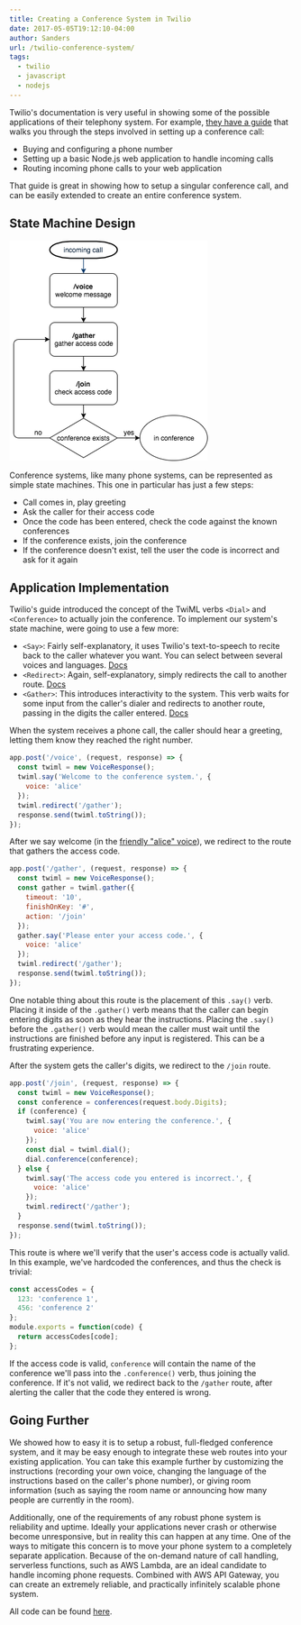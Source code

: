 ```yaml
---
title: Creating a Conference System in Twilio
date: 2017-05-05T19:12:10-04:00
author: Sanders
url: /twilio-conference-system/
tags:
  - twilio
  - javascript
  - nodejs
---
```

Twilio's documentation is very useful in showing some of the possible applications of their telephony system. For example, [they have a guide](https://www.twilio.com/docs/guides/how-to-create-conference-calls-in-node-js) that walks you through the steps involved in setting up a conference call:

- Buying and configuring a phone number
- Setting up a basic Node.js web application to handle incoming calls
- Routing incoming phone calls to your web application

That guide is great in showing how to setup a singular conference call, and can be easily extended to create an entire conference system.

## State Machine Design

![](./conference-state.png)

Conference systems, like many phone systems, can be represented as simple state machines. This one in particular has just a few steps:

- Call comes in, play greeting
- Ask the caller for their access code
- Once the code has been entered, check the code against the known conferences
- If the conference exists, join the conference
- If the conference doesn't exist, tell the user the code is incorrect and ask for it again

## Application Implementation

Twilio's guide introduced the concept of the TwiML verbs `<Dial>` and `<Conference>` to actually join the conference. To implement our system's state machine, were going to use a few more:

- `<Say>`: Fairly self-explanatory, it uses Twilio's text-to-speech to recite back to the caller whatever you want. You can select between several voices and languages. [Docs](https://www.twilio.com/docs/api/twiml/say)
- `<Redirect>`: Again, self-explanatory, simply redirects the call to another route. [Docs](https://www.twilio.com/docs/api/twiml/redirect)
- `<Gather>`: This introduces interactivity to the system. This verb waits for some input from the caller's dialer and redirects to another route, passing in the digits the caller entered. [Docs](https://www.twilio.com/docs/api/twiml/gather)

When the system receives a phone call, the caller should hear a greeting, letting them know they reached the right number.

```js
app.post('/voice', (request, response) => {
  const twiml = new VoiceResponse();
  twiml.say('Welcome to the conference system.', {
    voice: 'alice'
  });
  twiml.redirect('/gather');
  response.send(twiml.toString());
});
```

After we say welcome (in the [friendly "alice" voice](https://www.twilio.com/docs/api/twiml/say#attributes-voice)), we redirect to the route that gathers the access code.

```js
app.post('/gather', (request, response) => {
  const twiml = new VoiceResponse();
  const gather = twiml.gather({
    timeout: '10',
    finishOnKey: '#',
    action: '/join'
  });
  gather.say('Please enter your access code.', {
    voice: 'alice'
  });
  twiml.redirect('/gather');
  response.send(twiml.toString());
});
```

One notable thing about this route is the placement of this `.say()` verb. Placing it inside of the `.gather()` verb means that the caller can begin entering digits as soon as they hear the instructions. Placing the `.say()` before the `.gather()` verb would mean the caller must wait until the instructions are finished before any input is registered. This can be a frustrating experience.

After the system gets the caller's digits, we redirect to the `/join` route.

```js
app.post('/join', (request, response) => {
  const twiml = new VoiceResponse();
  const conference = conferences(request.body.Digits);
  if (conference) {
    twiml.say('You are now entering the conference.', {
      voice: 'alice'
    });
    const dial = twiml.dial();
    dial.conference(conference);
  } else {
    twiml.say('The access code you entered is incorrect.', {
      voice: 'alice'
    });
    twiml.redirect('/gather');
  }
  response.send(twiml.toString());
});
```

This route is where we'll verify that the user's access code is actually valid. In this example, we've hardcoded the conferences, and thus the check is trivial:

```js
const accessCodes = {
  123: 'conference 1',
  456: 'conference 2'
};
module.exports = function(code) {
  return accessCodes[code];
};
```

If the access code is valid, `conference` will contain the name of the conference we'll pass into the `.conference()` verb, thus joining the conference. If it's not valid, we redirect back to the `/gather` route, after alerting the caller that the code they entered is wrong.

## Going Further

We showed how to easy it is to setup a robust, full-fledged conference system, and it may be easy enough to integrate these web routes into your existing application. You can take this example further by customizing the instructions (recording your own voice, changing the language of the instructions based on the caller's phone number), or giving room information (such as saying the room name or announcing how many people are currently in the room).

Additionally, one of the requirements of any robust phone system is reliability and uptime. Ideally your applications never crash or otherwise become unresponsive, but in reality this can happen at any time. One of the ways to mitigate this concern is to move your phone system to a completely separate application. Because of the on-demand nature of call handling, serverless functions, such as AWS Lambda, are an ideal candidate to handle incoming phone requests. Combined with AWS API Gateway, you can create an extremely reliable, and practically infinitely scalable phone system.

All code can be found [here](https://github.com/sedenardi/twilio-conference).
